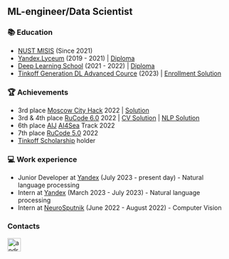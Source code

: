 ## ML-engineer/Data Scientist

### 📚 Education
* [NUST MISIS](https://en.misis.ru) (Since 2021)
* [Yandex.Lyceum](https://yandexlyceum.ru) (2019 - 2021) | [Diploma](https://yastatic.net/s3/lyceum/2021-certs/219929196-0567b658-7c2d-4c8b-9924-f4c1b5c9c65f.pdf)
* [Deep Learning School](https://dls.samcs.ru/en/dls) (2021 - 2022) | [Diploma](https://drive.google.com/file/d/1LuQl0-RqhSRttIw1tQ9fxssjfKmisT_B/view)
* [Tinkoff Generation DL Advanced Cource](https://fintech.tinkoff.ru/school/generation/dl_advanced/) (2023) | [Enrollment Solution](https://github.com/sheep-shaun/tinkoff-dl-advanced)

### 🏆 Achievements
* 3rd place [Moscow City Hack](https://moscityhack2022.innoagency.ru/) 2022 | [Solution](https://github.com/pineapplesmisis/Back_ML)
* 3rd & 4th place [RuCode 6.0](https://rucode.net) 2022 | [CV Solution](https://github.com/leffff/rucode_6) | [NLP Solution](https://github.com/sheep-shaun/rucode6_pineapples/tree/main/nlp)
* 6th place [AIJ](https://dsworks.ru/group/1a047e72-4791-45d0-8ee9-44ac9c43bf4b) [AI4Sea](https://dsworks.ru/champ/545de8cb-e023-4b64-9be4-b95b9519f8d3#overview) Track 2022
* 7th place [RuCode 5.0](https://rucode.net) 2022
* [Tinkoff Scholarship](https://fintech.tinkoff.ru/activities/scholarship/) holder

### 💻 Work experience
* Junior Developer at [Yandex](https://ya.ru/) (July 2023 - present day) - Natural language processing
* Intern at [Yandex](https://ya.ru/) (March 2023 - July 2023) - Natural language processing
* Intern at [NeuroSputnik](https://neurosputnik.ru/) (June 2022 - August 2022) - Computer Vision

### Contacts
<a href="https://t.me/Sheep_the_Shaunn" target="_blank"> 
  <img src="https://upload.wikimedia.org/wikipedia/commons/thumb/8/82/Telegram_logo.svg/1024px-Telegram_logo.svg.png" alt="android" width="30" height="30"/> 
</a>
